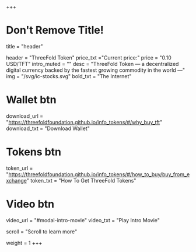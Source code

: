 +++
# Don't Remove Title!
title = "header"

header = "ThreeFold Token"
price_txt ="Current price:"
price = "0.10 USD/TFT"
intro_muted = ""
desc = "ThreeFold Token — a decentralized digital currency backed by the fastest growing commodity in the world —"
img = "/svg/ic-stocks.svg"
bold_txt = "The Internet"

# Wallet btn
download_url = "https://threefoldfoundation.github.io/info_tokens/#/why_buy_tft"
download_txt = "Download Wallet"

# Tokens btn
token_url = "https://threefoldfoundation.github.io/info_tokens/#/how_to_buy/buy_from_exchange"
token_txt = "How To Get ThreeFold Tokens"

# Video btn
video_url = "#modal-intro-movie"
video_txt = "Play Intro Movie"

scroll = "Scroll to learn more"

weight = 1
+++
